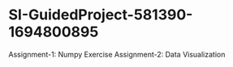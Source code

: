 # SI-GuidedProject-581390-1694800895
Assignment-1: Numpy Exercise 
Assignment-2: Data Visualization
